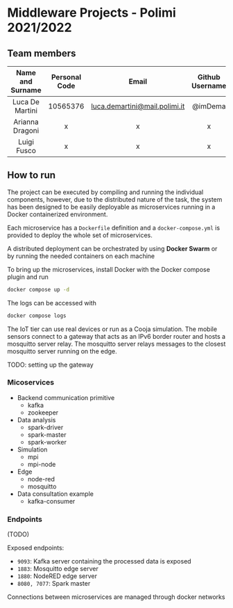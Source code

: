 # Middleware Projects - Polimi 2021/2022

## Team members
 Name and Surname | Personal Code  | Email | Github Username 
:---: | :---: | :---: | :---:
 Luca De Martini | 10565376 | luca.demartini@mail.polimi.it | @imDema 
 Arianna Dragoni | x |               x               |        x        
 Luigi Fusco | x |               x               |        x        



## How to run

The project can be executed by compiling and running the individual components, however, due to the distributed nature of the task, the system has been designed to be easily deployable as microservices running in a Docker containerized environment.

Each microservice has a `Dockerfile` definition and a `docker-compose.yml` is provided to deploy the whole set of microservices.

A distributed deployment can be orchestrated by using **Docker Swarm** or by running the needed containers on each machine

To bring up the microservices, install Docker with the Docker compose plugin and run
```sh
docker compose up -d
```

The logs can be accessed with
```sh
docker compose logs
```

The IoT tier can use real devices or run as a Cooja simulation.
The mobile sensors connect to a gateway that acts as an IPv6 border router and hosts a mosquitto server relay.
The mosquitto server relays messages to the closest mosquitto server running on the edge.

TODO: setting up the gateway

### Micoservices

+ Backend communication primitive
    + kafka
    + zookeeper
+ Data analysis
    + spark-driver
    + spark-master
    + spark-worker
+ Simulation
    + mpi
    + mpi-node
+ Edge
    + node-red
    + mosquitto
+ Data consultation example
    + kafka-consumer

### Endpoints

(TODO)

Exposed endpoints:
+ `9093`: Kafka server containing the processed data is exposed
+ `1883`: Mosquitto edge server
+ `1880`: NodeRED edge server
+ `8080, 7077`: Spark master

Connections between microservices are managed through docker networks